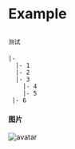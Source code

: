 # Example
> 
## 
### 
```
测试
```
####
```
|- 
  |- 1
  |- 2
  |- 3
    |- 4
    |- 5
 |- 6
```
#### 图片

![avatar](../../../../img/about-img.jpg)
